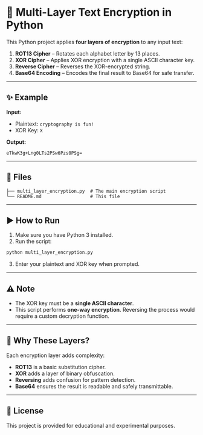 # 🔐 Multi-Layer Text Encryption in Python

This Python project applies **four layers of encryption** to any input text:

1. **ROT13 Cipher** – Rotates each alphabet letter by 13 places.
2. **XOR Cipher** – Applies XOR encryption with a single ASCII character key.
3. **Reverse Cipher** – Reverses the XOR-encrypted string.
4. **Base64 Encoding** – Encodes the final result to Base64 for safe transfer.

---

## ✨ Example

**Input:**
- Plaintext: `cryptography is fun!`
- XOR Key: `X`

**Output:**
```
eTkwK3g+Lng0LTs2PSw6Pzs0PSg=
```

---

## 📁 Files

```
├── multi_layer_encryption.py  # The main encryption script
└── README.md                  # This file
```

---

## ▶️ How to Run

1. Make sure you have Python 3 installed.
2. Run the script:

```bash
python multi_layer_encryption.py
```

3. Enter your plaintext and XOR key when prompted.

---

## ⚠️ Note

- The XOR key must be a **single ASCII character**.
- This script performs **one-way encryption**. Reversing the process would require a custom decryption function.

---

## 🧠 Why These Layers?

Each encryption layer adds complexity:
- **ROT13** is a basic substitution cipher.
- **XOR** adds a layer of binary obfuscation.
- **Reversing** adds confusion for pattern detection.
- **Base64** ensures the result is readable and safely transmittable.

---

## 📄 License

This project is provided for educational and experimental purposes.
